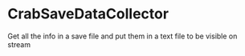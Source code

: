 # CrabSaveDataCollector
 Get all the info in a save file and put them in a text file to be visible on stream
